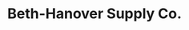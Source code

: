 ---
title: "Beth-Hanover Supply Co."
url: /bethlehem/beth-hanover-supply-co/
shop: Garten-Center
---